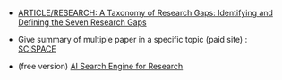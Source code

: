 - [ARTICLE/RESEARCH: A Taxonomy of Research Gaps: Identifying and Defining the Seven Research Gaps](https://www.academia.edu/35505149/ARTICLE_RESEARCH_A_Taxonomy_of_Research_Gaps_Identifying_and_Defining_the_Seven_Research_Gaps)

- Give summary of multiple paper in a specific topic (paid site) : [SCISPACE](https://typeset.io/)

- (free version) [AI Search Engine for Research](https://consensus.app/)
